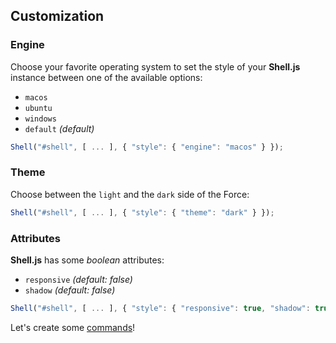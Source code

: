 ## Customization

### Engine

Choose your favorite operating system to set the style of your **Shell.js** instance between one of the available options:

* `macos`
* `ubuntu`
* `windows`
* `default` _(default)_

```javascript
Shell("#shell", [ ... ], { "style": { "engine": "macos" } });
```

### Theme

Choose between the `light` and the `dark` side of the Force:

```javascript
Shell("#shell", [ ... ], { "style": { "theme": "dark" } });
```

### Attributes

**Shell.js** has some _boolean_ attributes:

* `responsive` _(default: false)_
* `shadow` _(default: false)_

```javascript
Shell("#shell", [ ... ], { "style": { "responsive": true, "shadow": true } });
```

Let's create some [commands](commands.md)!

